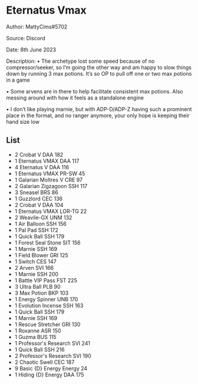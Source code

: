 # Eternatus Vmax

Author: MattyCims#5702

Source: Discord

Date: 8th June 2023

Description:
• The archetype lost some speed because of no compressor/seeker, so I’m going the other way and am happy to slow things down by running 3 max potions. It’s so OP to pull off one or two max potions in a game

• Some arvens are in there to help facilitate consistent max potions. Also messing around with how it feels as a standalone engine

• I don’t like playing marnie, but with ADP-D/ADP-Z having such a prominent place in the format, and no ranger anymore, your only hope is keeping their hand size low

## List

* 2 Crobat V DAA 182
* 1 Eternatus VMAX DAA 117
* 4 Eternatus V DAA 116
* 1 Eternatus VMAX PR-SW 45
* 1 Galarian Moltres V CRE 97
* 2 Galarian Zigzagoon SSH 117
* 3 Sneasel BRS 86
* 1 Guzzlord CEC 136
* 2 Crobat V DAA 104
* 1 Eternatus VMAX LOR-TG 22
* 2 Weavile-GX UNM 132
* 1 Air Balloon SSH 156
* 1 Pal Pad SSH 172
* 1 Quick Ball SSH 179
* 1 Forest Seal Stone SIT 156
* 1 Marnie SSH 169
* 1 Field Blower GRI 125
* 1 Switch CES 147
* 2 Arven SVI 166
* 1 Marnie SSH 200
* 1 Battle VIP Pass FST 225
* 3 Ultra Ball PLB 90
* 3 Max Potion BKP 103
* 1 Energy Spinner UNB 170
* 1 Evolution Incense SSH 163
* 1 Quick Ball SSH 179
* 1 Marnie SSH 169
* 1 Rescue Stretcher GRI 130
* 1 Roxanne ASR 150
* 1 Guzma BUS 115
* 1 Professor's Research SVI 241
* 1 Quick Ball SSH 216
* 2 Professor's Research SVI 190
* 2 Chaotic Swell CEC 187
* 9 Basic {D} Energy Energy 24
* 1 Hiding {D} Energy DAA 175
